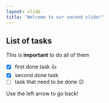 ```yaml
---
layout: slide
title: "Welcome to our second slide!"
---
```

## List of tasks

This is **important** to do all of them

- [x] first done task :+1:
- [x] second done task
- [ ] task that need to be done :confused:

Use the left arrow to go back!